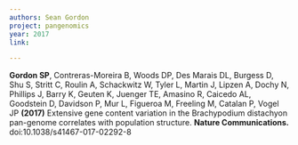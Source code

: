 ```yaml
---
authors: Sean Gordon
project: pangenomics
year: 2017
link: 

---
```


**Gordon SP**, Contreras-Moreira B, Woods DP, Des Marais DL, Burgess D, Shu S, Stritt C, Roulin A, Schackwitz W, Tyler L, Martin J, Lipzen A, Dochy N, Phillips J, Barry K, Geuten K, Juenger TE, Amasino R, Caicedo AL, Goodstein D, Davidson P, Mur L, Figueroa M, Freeling M, Catalan P, Vogel JP **(2017)** Extensive gene content variation in the Brachypodium distachyon pan-genome correlates with population structure. **Nature Communications.** doi:10.1038/s41467-017-02292-8
